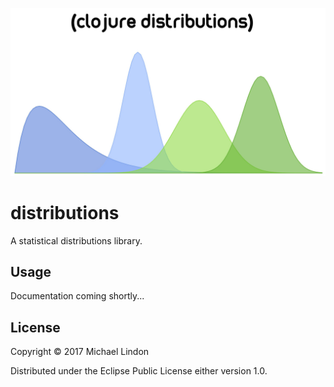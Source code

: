 ![distributions logo](/docs/images/named-logo.jpg)


# distributions

A statistical distributions library.

## Usage

Documentation coming shortly...

## License

Copyright © 2017 Michael Lindon

Distributed under the Eclipse Public License either version 1.0.
